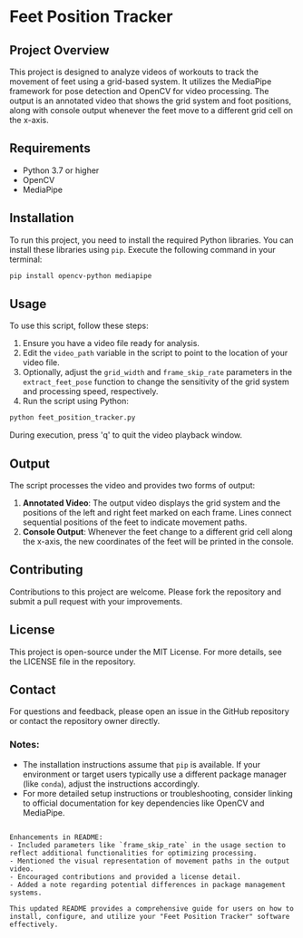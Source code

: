 
# Feet Position Tracker

## Project Overview
This project is designed to analyze videos of workouts to track the movement of feet using a grid-based system. It utilizes the MediaPipe framework for pose detection and OpenCV for video processing. The output is an annotated video that shows the grid system and foot positions, along with console output whenever the feet move to a different grid cell on the x-axis.

## Requirements
- Python 3.7 or higher
- OpenCV
- MediaPipe

## Installation
To run this project, you need to install the required Python libraries. You can install these libraries using `pip`. Execute the following command in your terminal:

```bash
pip install opencv-python mediapipe
```

## Usage
To use this script, follow these steps:
1. Ensure you have a video file ready for analysis.
2. Edit the `video_path` variable in the script to point to the location of your video file.
3. Optionally, adjust the `grid_width` and `frame_skip_rate` parameters in the `extract_feet_pose` function to change the sensitivity of the grid system and processing speed, respectively.
4. Run the script using Python:

```bash
python feet_position_tracker.py
```

During execution, press 'q' to quit the video playback window.

## Output
The script processes the video and provides two forms of output:
1. **Annotated Video**: The output video displays the grid system and the positions of the left and right feet marked on each frame. Lines connect sequential positions of the feet to indicate movement paths.
2. **Console Output**: Whenever the feet change to a different grid cell along the x-axis, the new coordinates of the feet will be printed in the console.

## Contributing
Contributions to this project are welcome. Please fork the repository and submit a pull request with your improvements.

## License
This project is open-source under the MIT License. For more details, see the LICENSE file in the repository.

## Contact
For questions and feedback, please open an issue in the GitHub repository or contact the repository owner directly.

### Notes:
- The installation instructions assume that `pip` is available. If your environment or target users typically use a different package manager (like `conda`), adjust the instructions accordingly.
- For more detailed setup instructions or troubleshooting, consider linking to official documentation for key dependencies like OpenCV and MediaPipe.
```

Enhancements in README:
- Included parameters like `frame_skip_rate` in the usage section to reflect additional functionalities for optimizing processing.
- Mentioned the visual representation of movement paths in the output video.
- Encouraged contributions and provided a license detail.
- Added a note regarding potential differences in package management systems.

This updated README provides a comprehensive guide for users on how to install, configure, and utilize your "Feet Position Tracker" software effectively.
